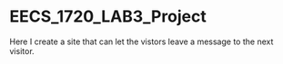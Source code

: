 # EECS_1720_LAB3_Project
Here I create a site that can let the vistors leave a message to the next visitor.
